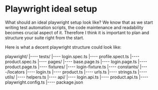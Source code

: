 # Playwright ideal setup
What should an ideal playwright setup look like? We know that as we start writing test automation scripts, the code maintenance and readability becomes crucial aspect of it. Therefore I think it is important to plan and structure your suite right from the start.

Here is what a decent playwright structure could look like:

playwright/
|---- tests/
	|---- login.spec.ts
	|---- profile.spect.ts
	|---- product.spec.ts
|---- pages/
	|---- base.page.ts
	|---- login.page.ts
	|---- product.page.ts
|---- fixtures/
	|---- login-fixture.ts
|---- constants/
    |----/locators
        |---- login.ts
        |---- product.ts
    |---- urls.ts
    |---- strings.ts
|---- utils/
	|---- helpers.ts
	|---- api/
		|---- login.api.ts
		|---- product.api.ts
|---- playwright.config.ts
|---- package.json
